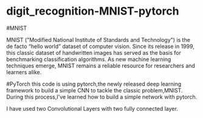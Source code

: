 # digit_recognition-MNIST-pytorch

#MNIST

MNIST ("Modified National Institute of Standards and Technology") is the de facto “hello world” dataset of computer vision. Since its release in 1999, this classic dataset of handwritten images has served as the basis for benchmarking classification algorithms. As new machine learning techniques emerge, MNIST remains a reliable resource for researchers and learners alike.

#PyTorch
this code is using pytorch,the newly released deep learning framework to build a simple CNN to tackle the classic problem,MNIST.
During this process,I've learned how to build a simple network with pytorch.

I have used two Convolutional Layers with two fully connected layer.
